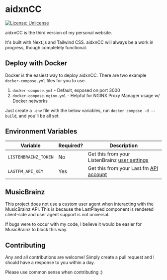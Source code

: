 # aidxnCC

[![License: Unlicense](https://img.shields.io/badge/license-Unlicense-blue.svg)](http://unlicense.org/)

aidxnCC is the third version of my personal website.

It's built with Next.js and Tailwind CSS. aidxnCC will always be a work in progress, though completely functional.

## Deploy with Docker

Docker is the easiest way to deploy aidxnCC. There are two example `docker-compose.yml` files for you to use.

1. `docker-compose.yml` - Default, exposed on port 3000
2. `docker-compose.nginx.yml` - Helpful for NGINX Proxy Manager usage w/ Docker networks

Just create a `.env` file with the below variables, run `docker compose -d --build`, and you'll be all set.

## Environment Variables

| Variable             | Required? | Description                                                                         |
|----------------------|-----------|-------------------------------------------------------------------------------------|
| `LISTENBRAINZ_TOKEN` | No        | Get this from your ListenBrainz [user settings](https://listenbrainz.org/settings/) |
| `LASTFM_API_KEY`     | Yes       | Get this from your Last.fm [API account](https://www.last.fm/api/account/create)    |

## MusicBrainz

This project does not use a custom user agent when interacting with the MusicBrainz API. This is because the LastPlayed component is rendered client-side and user agent support is not universal.

If bugs were to occur with my code, I believe it would be easier for MusicBrainz to block this way.

## Contributing

Any and all contributions are welcome! Simply create a pull request and I should have a response to you within a day.

Please use common sense when contributing :)
